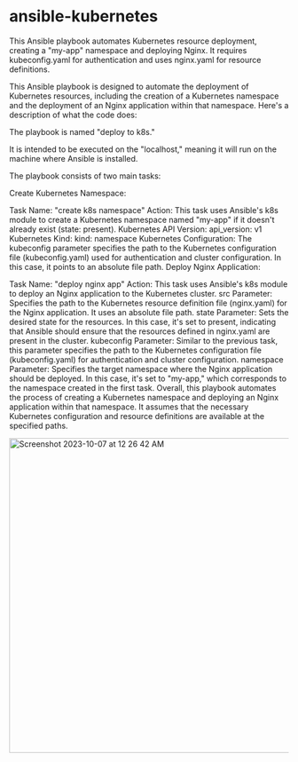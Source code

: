 # ansible-kubernetes
This Ansible playbook automates Kubernetes resource deployment, creating a "my-app" namespace and deploying Nginx. It requires kubeconfig.yaml for authentication and uses nginx.yaml for resource definitions.


This Ansible playbook is designed to automate the deployment of Kubernetes resources, including the creation of a Kubernetes namespace and the deployment of an Nginx application within that namespace. Here's a description of what the code does:

The playbook is named "deploy to k8s."

It is intended to be executed on the "localhost," meaning it will run on the machine where Ansible is installed.

The playbook consists of two main tasks:

Create Kubernetes Namespace:

Task Name: "create k8s namespace"
Action: This task uses Ansible's k8s module to create a Kubernetes namespace named "my-app" if it doesn't already exist (state: present).
Kubernetes API Version: api_version: v1
Kubernetes Kind: kind: namespace
Kubernetes Configuration: The kubeconfig parameter specifies the path to the Kubernetes configuration file (kubeconfig.yaml) used for authentication and cluster configuration. In this case, it points to an absolute file path.
Deploy Nginx Application:

Task Name: "deploy nginx app"
Action: This task uses Ansible's k8s module to deploy an Nginx application to the Kubernetes cluster.
src Parameter: Specifies the path to the Kubernetes resource definition file (nginx.yaml) for the Nginx application. It uses an absolute file path.
state Parameter: Sets the desired state for the resources. In this case, it's set to present, indicating that Ansible should ensure that the resources defined in nginx.yaml are present in the cluster.
kubeconfig Parameter: Similar to the previous task, this parameter specifies the path to the Kubernetes configuration file (kubeconfig.yaml) for authentication and cluster configuration.
namespace Parameter: Specifies the target namespace where the Nginx application should be deployed. In this case, it's set to "my-app," which corresponds to the namespace created in the first task.
Overall, this playbook automates the process of creating a Kubernetes namespace and deploying an Nginx application within that namespace. It assumes that the necessary Kubernetes configuration and resource definitions are available at the specified paths.


<img width="567" alt="Screenshot 2023-10-07 at 12 26 42 AM" src="https://github.com/Tushar240503/ansible-kubernetes/assets/98592305/d5187bd2-4df4-4e99-8207-1d0308076f2b">




